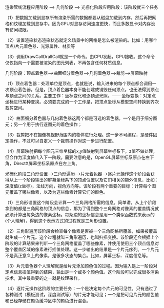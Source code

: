 渲染管线流程应用阶段 --> 几何阶段 --> 光栅化阶段应用阶段：该阶段就三个任务

（1）把数据加载到显存所有渲染所需的数据都要从磁盘加载到内存，然后再把网格和纹理加载到显存中。因为GPU对显存访问速度更快，而且多数显卡对内存没有访问权限。

（2）设置渲染状态渲染状态就定义场景中的网格是怎么被渲染的。比如：用哪个顶点/片元着色器、光源属性、材质等

（3）调用DrawCallDrallCall就是一个命令。由CPU发起，GPU接收。这个命令仅仅指向一个需要被渲染的图元列表，不再包含任何材质信息。

几何阶段：顶点着色器-->曲面细分着色器-->几何着色器-->裁剪-->屏幕映射

（1）顶点着色器：处理单位是顶点，也就是说，输入进来的每个顶点都会调用一次顶点着色器。但是，顶点着色器本身不能创建或销毁任何顶点，也无法得到顶点与顶点之间的关系。主要工作：坐标变化和逐顶点光照。—— 坐标变换：对定点坐标进行某种变换。必须要完成的一个工作是，把顶点坐标从模型空间转换到齐次裁剪空间。

（2）曲面细分着色器与几何着色器这两个都是可选的着色器，一个是用于细分图元；另一个用于执行逐图元的着色操作；

（3）裁剪把不在摄像机视野范围内的物体进行处理。这一步不可编程，是硬件固定操作，不过可以自定义一个裁剪操作对这一步进行配置。

（4）屏幕映射把每个图元三维坐标的x,y值映射到屏幕坐标系下，z值不做处理，但会作为深度值传入下一阶段。需要注意的是，OpenGL屏幕坐标系原点在左下角，DirectX屏幕坐标系原点在左上角。

光栅化阶段三角形设置-->三角形遍历-->片元着色器-->逐片元操作这个阶段会获得从上一个阶段输出的屏幕坐标系下的顶点位置以及它们相关的额外信息，比如：深度值(z坐标)，法线方向，视角方向等。该阶段有两个重要的目标：计算每个图元覆盖了哪些像素，以及为这些像素计算它们的颜色。

（1）三角形设置这个阶段会计算一个三角网格所需的信息。简单讲，从上个阶段拿到的都是三角网格的顶点的信息，那为了得到整个三角网格对像素的覆盖情况就必须计算出每条边的像素坐标。每条边的坐标信息是用一个类似函数式来表示的(个人理解)，得到这个表示方式的过程就是三角形设置。

（2）三角形遍历该阶段会检查每个像素是否被一个三角网格所覆盖，如果被覆盖就生成一个片元。这个过程就叫三角形遍历，也叫扫描变换。该阶段还会根据上个阶段的计算结果来判断一个三角网格覆盖了哪些像素，并使用使用三个顶点信息对整个覆盖区域的像素进行插值处理。这一步输出的结果是一个片元序列。一个片元不是真正意义上的像素，是很多状态的集合。比如，屏幕坐标、深度信息等。

（3）片元着色器个人理解就是给片元添加颜色值的过程。因为输入是上一阶段对定点信息插值得到的结果，输出是一个或多个颜色值。这个阶段可以完成很多渲染技术，其中最重要的之一就是纹理采样。

（4）逐片元操作这阶段的主要任务：一个是决定每个片元的可见性，只有通过了各种测试（模板测试，深度测试等）的片元才能可见；一个是把可见片元的颜色值和已经存储在颜色缓冲区中的颜色进行混合。